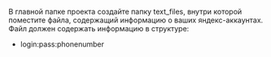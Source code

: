 В главной папке проекта создайте папку text_files, внутри которой поместите файла, содержащий информацию о ваших яндекс-аккаунтах.
Файл должен содержать информацию в структуре:
- login:pass:phonenumber
